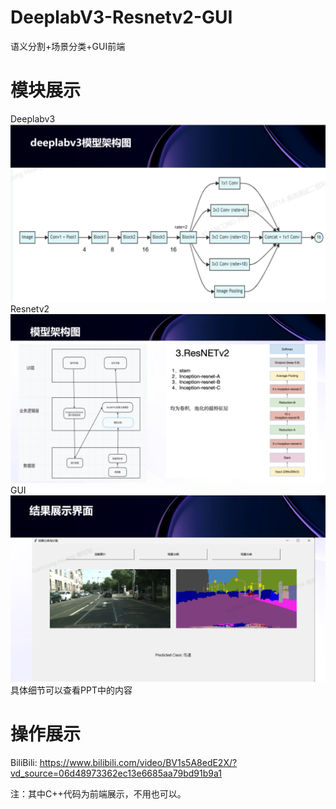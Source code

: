 # DeeplabV3-Resnetv2-GUI
 语义分割+场景分类+GUI前端
# 模块展示
Deeplabv3
![image](https://github.com/JackBlack8866/DeeplabV3-Resnetv2-GUI/blob/main/%E5%9B%BE%E7%89%87/deeplabv3.png)
Resnetv2
![image](https://github.com/JackBlack8866/DeeplabV3-Resnetv2-GUI/blob/main/%E5%9B%BE%E7%89%87/resnetv2.png)
GUI
![image](https://github.com/JackBlack8866/DeeplabV3-Resnetv2-GUI/blob/main/%E5%9B%BE%E7%89%87/GUI.png)
具体细节可以查看PPT中的内容
# 操作展示
BiliBili:
https://www.bilibili.com/video/BV1s5A8edE2X/?vd_source=06d48973362ec13e6685aa79bd91b9a1

注：其中C++代码为前端展示，不用也可以。
